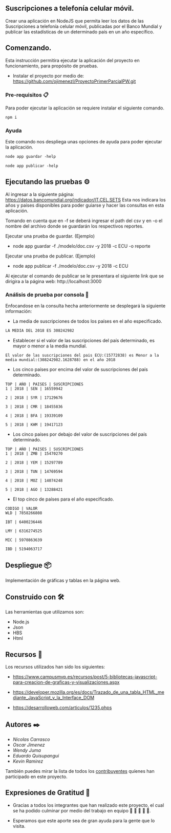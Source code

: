 ## Suscripciones a telefonía celular móvil.

Crear una aplicación en NodeJS que permita leer los datos de las
Suscripciones a telefonía celular móvil, publicadas por el Banco
Mundial y publicar las estadísticas de un determinado país en un
año específico.

## Comenzando.

Esta instrucción permitira ejecutar la aplicación del proyecto en funcionamiento, para propósito de pruebas.

- Instalar el proyecto por medio de: https://github.com/ojimenezl/ProyectoPrimerParcialPW.git

### Pre-requisitos 📋

Para poder ejecutar la aplicación se requiere instalar el siguiente comando.

```html
npm i
```

### Ayuda

Este comando nos despliega unas opciones de ayuda para poder ejecutar la aplicación.

```html
node app guardar -help
```

```html
node app publicar -help
```

## Ejecutando las pruebas ⚙️

Al ingresar a la siguiente página: https://datos.bancomundial.org/indicador/IT.CEL.SETS
Esta nos indicara los años y paises disponibles para poder guiarse y hacer las consultas en esta aplicación.

Tomando en cuenta que en -f se deberá ingresar el path del csv
y en -o el nombre del archivo donde se guardarán los respectivos reportes.

Ejecutar una prueba de guardar. (Ejemplo)

- node app guardar -f ./modelo/doc.csv -y 2018 -c ECU -o reporte

Ejecutar una prueba de publicar. (Ejemplo)

- node app publicar -f ./modelo/doc.csv -y 2018 -c ECU

Al ejecutar el comando de publicar se le presentara el siguiente link que se dirigira a la página web: http://localhost:3000

### Análisis de prueba por consola 🔩

Enfocandose en la consulta hecha anteriormente se desplegará la siguiente información:

- La media de suscripciones de todos los países en el año especificado.

```html
LA MEDIA DEL 2018 ES 308242982
```

- Establecer si el valor de las suscripciones del país
  determinado, es mayor o menor a la media mundial.

```
El valor de las suscripciones del pais ECU:(15772838) es Menor a la media mundial:(308242982.1628788) en el año 2018
```

- Los cinco países por encima del valor de suscripciones del
  país determinado.

```
TOP | AÑO | PAISES | SUSCRIPCIONES
1 | 2018 | SEN | 16559942

2 | 2018 | SYR | 17129676

3 | 2018 | CMR | 18455836

4 | 2018 | BFA | 19339109

5 | 2018 | KHM | 19417123
```

- Los cinco países por debajo del valor de suscripciones del
  país determinado.

```
TOP | AÑO | PAISES | SUSCRIPCIONES
1 | 2018 | ZMB | 15470270

2 | 2018 | YEM | 15297789

3 | 2018 | TUN | 14769594

4 | 2018 | MOZ | 14074248

5 | 2018 | AGO | 13288421
```

- El top cinco de países para el año especificado.

```
CODIGO | VALOR
WLD | 7858266808

IBT | 6400236446

LMY | 6316274525

MIC | 5970863639

IBD | 5194063717
```

## Despliegue 📦

Implementación de gráficas y tablas en la página web.

## Construido con 🛠️

Las herramientas que utilizamos son:

- Node.js
- Json
- HBS
- Html

## Recursos 📖

Los recursos utilizados han sido los siguientes:

- https://www.campusmvp.es/recursos/post/5-bibliotecas-javascript-para-creacion-de-graficas-y-visualizaciones.aspx

- https://developer.mozilla.org/es/docs/Trazado_de_una_tabla_HTML_mediante_JavaScript_y_la_Interface_DOM

- https://desarrolloweb.com/articulos/1235.phps

## Autores ✒️

- _Nicolas Carrasco_
- _Oscar Jimenez_
- _Wendy Juma_
- _Eduardo Quisupangui_
- _Kevin Ramirez_

También puedes mirar la lista de todos los [contribuyentes](https://github.com/ojimenezl/ProyectoPrimerParcialPW/graphs/contributors) quíenes han participado en este proyecto.

## Expresiones de Gratitud 🎁

- Gracias a todos los integrantes que han realizado este proyecto, el cual se ha podido culminar por medio del trabajo en equipo 🍺 🍺 🍺 🍺 🍺.

- Esperamos que este aporte sea de gran ayuda para la gente que lo visita.
